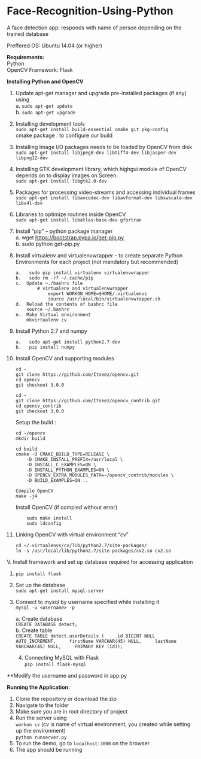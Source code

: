 # Face-Recognition-Using-Python  
A face detection app: responds with name of person depending on the trained database  

Preffered OS: Ubuntu 14.04 (or higher)  


**Requirements:**  
Python  
OpenCV 
Framework: Flask   

**Installing Python and OpenCV**    
1.	Update apt-get manager and upgrade pre-installed packages (if any) using  
	a.	`sudo apt-get update`    
	b.	`sudo apt-get upgrade`  
  
2.	 Installing development tools  
	`sudo apt-get install build-essential cmake git pkg-config`   
	cmake package : to configure our build   
  
3.	Installing Image I/O packages needs to be loaded by OpenCV from disk  
    `sudo apt-get install libjpeg8-dev libtiff4-dev libjasper-dev libpng12-dev`  
   
4.	Installing GTK development library, which highgui module of OpenCV depends on to display images on Screen:   
	`sudo apt-get install libgtk2.0-dev`  
   
5.	Packages for processing video-streams and accessing individual frames  
	`sudo apt-get install libavcodec-dev libavformat-dev libswscale-dev libv4l-dev`  
  
6.	Libraries to optimize routines inside OpenCV  
	`sudo apt-get install libatlas-base-dev gfortran`  
   
7.	Install “pip” – python package manager  
	a.	wget https://bootstrap.pypa.io/get-pip.py   
	b.	sudo python get-pip.py  
  
8.	Install virtualenv and virtualenvwrapper – to create separate Python Environments for each project (not mandatory but recommended)  
	
	```
	a.	 sudo pip install virtualenv virtualenvwrapper  
	b.	 sudo rm -rf ~/.cache/pip  
	c.	Update ~./bashrc file  
	        # virtualenv and virtualenvwrapper    
                export WORKON_HOME=$HOME/.virtualenvs    
                source /usr/local/bin/virtualenvwrapper.sh			
	d.	Reload the contents of bashrc file  
		source ~/.bashrc  
	e.	Make Virtual environment  
		mkvirtualenv cv
	```      
  
9.	Install Python 2.7 and numpy   	
	```
	a.	 sudo apt-get install python2.7-dev  
	b.	 pip install numpy
	```   
   
10.	Install OpenCV and supporting modules   
	```
	cd ~  
	git clone https://github.com/Itseez/opencv.git	   
	cd opencv  
	git checkout 3.0.0
	```    
  
	```
	cd ~  
	git clone https://github.com/Itseez/opencv_contrib.git	   
	cd opencv_contrib  
	git checkout 3.0.0
	```  
  
	Setup the build :   
	```
	cd ~/opencv  
	mkdir build  
   
	cd build  
	cmake -D CMAKE_BUILD_TYPE=RELEASE \
		-D CMAKE_INSTALL_PREFIX=/usr/local \
		-D INSTALL_C_EXAMPLES=ON \
		-D INSTALL_PYTHON_EXAMPLES=ON \
		-D OPENCV_EXTRA_MODULES_PATH=~/opencv_contrib/modules \
		-D BUILD_EXAMPLES=ON ..  
  
	Compile OpenCV   
	make -j4
	```   
   
	Install OpenCV (if compied without error)  
	```
		sudo make install         
		sudo ldconfig
	```  
   
11.	Linking OpenCV with virtual environment “cv”  
	```
	cd ~/.virtualenvs/cv/lib/python2.7/site-packages/  
	ln -s /usr/local/lib/python2.7/site-packages/cv2.so cv2.so
	```
	
  
V.	Install framework and set up database required for accessing application  

1.	`pip install flask`  
2.	Set up the database  
	`sudo apt-get install mysql-server`  
3. 	Connect to mysql by username specified while installing it  
	`mysql -u <username> -p`  
  
	a.	Create database   
		`CREATE DATABASE detect;`  
	b.	Create table  
		```
		CREATE TABLE detect.userDetails (    
		id BIGINT NULL AUTO_INCREMENT,    
		firstName VARCHAR(45) NULL,    
		lastName VARCHAR(45) NULL,    
		PRIMARY KEY (id));
		```    
				
	4.	Connecting MySQL with Flask      
		`pip install flask-mysql`
	
	
**Modify the username and password in app.py   

**Running the Application:**    
1. Clone the repository or download the zip  
2. Navigate to the folder  
3. Make sure you are in root directory of project  
4. Run the server using  
		`workon cv` (cv is name of virtual environment, you created while setting up the environment)    
		`python runserver.py`  
5. To run the demo, go to `localhost:3000` on the browser  
6. The app should be running  

